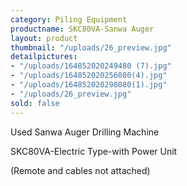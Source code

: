 ```yaml
---
category: Piling Equipment
productname: SKC80VA-Sanwa Auger
layout: product
thumbnail: "/uploads/26_preview.jpg"
detailpictures:
- "/uploads/164852020249480 (7).jpg"
- "/uploads/164852020256080(4).jpg"
- "/uploads/164852020298080(1).jpg"
- "/uploads/26_preview.jpg"
sold: false
---
```


Used Sanwa Auger Drilling Machine

SKC80VA-Electric Type-with Power Unit 

(Remote and cables not attached)



